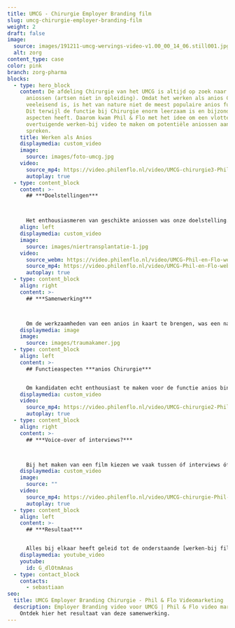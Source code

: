 ```yaml
---
title: UMCG - Chirurgie Employer Branding film
slug: umcg-chirurgie-employer-branding-film
weight: 2
draft: false
image:
  source: images/191211-umcg-wervings-video-v1.00_00_14_06.still001.jpg
  alt: zorg
content_type: case
color: pink
branch: zorg-pharma
blocks:
  - type: hero_block
    content: De afdeling Chirurgie van het UMCG is altijd op zoek naar nieuwe
      aniossen (artsen niet in opleiding). Omdat het werken als anios Chirurgie
      veeleisend is, is het van nature niet de meest populaire anios functie.
      Dit terwijl de functie bij Chirurgie enorm leerzaam is en bijzondere
      aspecten heeft. Daarom kwam Phil & Flo met het idee om een vlotte en
      overtuigende werken-bij video te maken om potentiële aniossen aan te
      spreken.
    title: Werken als Anios
    displaymedia: custom_video
    image:
      source: images/foto-umcg.jpg
    video:
      source_mp4: https://video.philenflo.nl/video/UMCG-chirurgie3-Phil-en-Flo-website-source.mp4
      autoplay: true
  - type: content_block
    content: >-
      ## ***Doelstellingen***



      Het enthousiasmeren van geschikte aniossen was onze doelstelling. Om dit te doen hebben we ervoor gekozen om de afdeling Chirurgie en werkzaamheden als stoer, divers en uniek naar voren te laten komen in de film. Dit zijn uiteraard niet elementen die we vanuit Phil & Flo geprojecteerd hebben, maar aspecten die wij tijdens onze rondleiding en creatieve sessie op locatie naar voren zagen komen. Zo konden we een realistische maar overtuigende video schieten.
    align: left
    displaymedia: custom_video
    image:
      source: images/niertransplantatie-1.jpg
    video:
      source_webm: https://video.philenflo.nl/video/UMCG-Phil-en-Flo-website-source.webm
      source_mp4: https://video.philenflo.nl/video/UMCG-Phil-en-Flo-website-source.mp4
      autoplay: true
  - type: content_block
    align: right
    content: >-
      ## ***Samenwerking***



      Om de werkzaamheden van een anios in kaart te brengen, was een nauwe samenwerking met de afdeling Chirurgie van belang. Een uitgebreide creatieve sessie heeft ons gebracht tot een lijst aan werkzaamheden en activiteiten die we in beeld wilden brengen. Met één filmdag om alle beelden te schieten en een wereld aan mooie shots was een strakke planning van belang. Mijn insteek als creative producer is altijd om het maximale uit een filmdag te halen, dus een strakke planning is standaard een must. Dankzij een nauwe en flexibele samenwerking tussen Phil & Flo en de afdeling Chirurgie waarin wederzijds vertrouwen heerste, hebben we een prachtige film kunnen schieten.
    displaymedia: image
    image:
      source: images/traumakamer.jpg
  - type: content_block
    align: left
    content: >-
      ## Functieaspecten ***anios Chirurgie***


      Om kandidaten echt enthousiast te maken voor de functie anios binnen de Chirurgie, hebben we ervoor gekozen om een goede balans van zachte en harde aspecten van de functie in beeld te brengen. Denk bij de harde aspecten onder andere aan werkzaamheden op de traumakamer, gipspolikliniek en de kinderafdeling. De meer unieke zachte aspecten waren onder andere het onderwijs, de laparoscopische oefenbox, het onderzoekslab, en niet te vergeten het ‘kroketmoment’ met alle collega’s. Het hoogtepunt van de film is natuurlijk de niertransplantatie. Hier hebben we tijdens een operatie de chirurgen, aiossen en aniossen van het UMCG in actie gezien.
    displaymedia: custom_video
    video:
      source_mp4: https://video.philenflo.nl/video/UMCG-chirurgie2-Phil-en-Flo-website-source.mp4
      autoplay: true
  - type: content_block
    align: right
    content: >-
      ## ***Voice-over of interviews?***



      Bij het maken van een film kiezen we vaak tussen óf interviews óf een voice-overstem om de beelden te begeleiden. Omdat het in dit geval om een werken-bij video ging, hebben we gekozen voor interviews met verschillende collega’s van de afdeling Chirurgie. Dit geeft een persoonlijk karakter aan de film. We kiezen hierbij altijd voor een diverse samenstelling zodat een breder publiek aangesproken wordt door de film. Dit betekent onder andere een goede verhouding tussen man en vrouw, en verschillende functies en dus invalshoeken.
    displaymedia: custom_video
    image:
      source: ""
    video:
      source_mp4: https://video.philenflo.nl/video/UMCG-chirurgie-Phil-en-Flo-website-source.mp4
      autoplay: true
  - type: content_block
    align: left
    content: >-
      ## ***Resultaat***


      Alles bij elkaar heeft geleid tot de onderstaande [werken-bij film](https://www.philenflo.nl/oplossingen/employer-branding/). Een film waar wij van Phil & Flo trots op zijn! Vanuit het UMCG, zowel vanuit de afdeling Chirurgie als daarbuiten, waren de reacties zeer positief. Belangrijker nog, de video heeft haar doel bereikt. Het UMCG heeft al een groot aantal aanmeldingen binnen en verwacht de open vacatures voor Anios bij de afdeling chirurgie goed te kunnen vullen. Mission accomplished!
    displaymedia: youtube_video
    youtube:
      id: G_dlOtmAnas
  - type: contact_block
    contacts:
      - sebastiaan
seo:
  title: UMCG Employer Branding Chirurgie - Phil & Flo Videomarketing
  description: Employer Branding video voor UMCG | Phil & Flo video marketing |
    Ontdek hier het resultaat van deze samenwerking.
---
```

